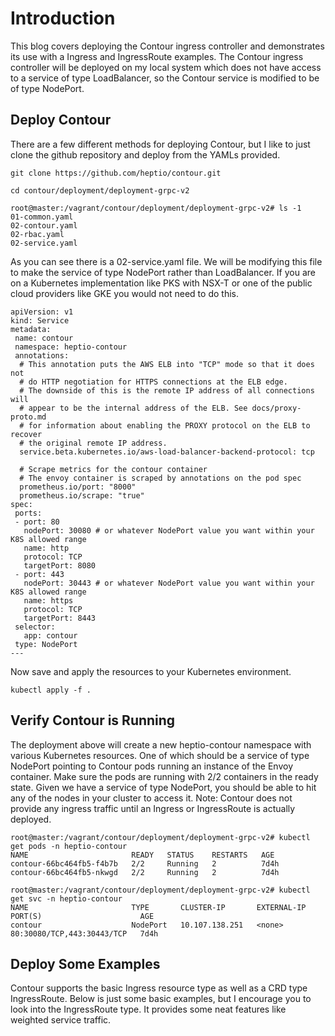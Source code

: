 # Introduction
This blog covers deploying the Contour ingress controller and demonstrates its use with a Ingress and IngressRoute examples.  The Contour ingress controller will be deployed on my local system which does not have access to a service of type LoadBalancer, so the Contour service is modified to be of type NodePort.

## Deploy Contour
There are a few different methods for deploying Contour, but I like to just clone the github repository and deploy from the YAMLs provided.
```console
git clone https://github.com/heptio/contour.git
```
```console
cd contour/deployment/deployment-grpc-v2
```
```console
root@master:/vagrant/contour/deployment/deployment-grpc-v2# ls -1
01-common.yaml
02-contour.yaml
02-rbac.yaml
02-service.yaml
```
As you can see there is a 02-service.yaml file.  We will be modifying this file to make the service of type NodePort rather than LoadBalancer.  If you are on a Kubernetes implementation like PKS with NSX-T or one of the public cloud providers like GKE you would not need to do this.
```console
apiVersion: v1
kind: Service
metadata:
 name: contour
 namespace: heptio-contour
 annotations:
  # This annotation puts the AWS ELB into "TCP" mode so that it does not
  # do HTTP negotiation for HTTPS connections at the ELB edge.
  # The downside of this is the remote IP address of all connections will
  # appear to be the internal address of the ELB. See docs/proxy-proto.md
  # for information about enabling the PROXY protocol on the ELB to recover
  # the original remote IP address.
  service.beta.kubernetes.io/aws-load-balancer-backend-protocol: tcp

  # Scrape metrics for the contour container
  # The envoy container is scraped by annotations on the pod spec
  prometheus.io/port: "8000"
  prometheus.io/scrape: "true"
spec:
 ports:
 - port: 80
   nodePort: 30080 # or whatever NodePort value you want within your K8S allowed range
   name: http
   protocol: TCP
   targetPort: 8080
 - port: 443
   nodePort: 30443 # or whatever NodePort value you want within your K8S allowed range
   name: https
   protocol: TCP
   targetPort: 8443
 selector:
   app: contour
 type: NodePort
---
```
Now save and apply the resources to your Kubernetes environment.
```console
kubectl apply -f .
```

## Verify Contour is Running
The deployment above will create a new heptio-contour namespace with various Kubernetes resources.  One of which should be a service of type NodePort pointing to Contour pods running an instance of the Envoy container.  Make sure the pods are running with 2/2 containers in the ready state.  Given we have a service of type NodePort, you should be able to hit any of the nodes in your cluster to access it.  Note: Contour does not provide any ingress traffic until an Ingress or IngressRoute is actually deployed.
```console
root@master:/vagrant/contour/deployment/deployment-grpc-v2# kubectl get pods -n heptio-contour
NAME                       READY   STATUS    RESTARTS   AGE
contour-66bc464fb5-f4b7b   2/2     Running   2          7d4h
contour-66bc464fb5-nkwgd   2/2     Running   2          7d4h
```

```console
root@master:/vagrant/contour/deployment/deployment-grpc-v2# kubectl get svc -n heptio-contour
NAME                       TYPE       CLUSTER-IP       EXTERNAL-IP   PORT(S)                      AGE
contour                    NodePort   10.107.138.251   <none>        80:30080/TCP,443:30443/TCP   7d4h
```

## Deploy Some Examples
Contour supports the basic Ingress resource type as well as a CRD type IngressRoute.  Below is just some basic examples, but I encourage you to look into the IngressRoute type.  It provides some neat features like weighted service traffic.






